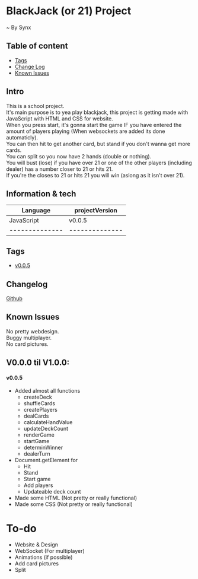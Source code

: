 ﻿# BlackJack (or 21) Project

~ By Synx

## Table of content
* [Tags](#Tags)
* [Change Log](#Changelog)
* [Known Issues](#Issues)

## Intro
This is a school project. \
It's main purpose is to yea play blackjack, this project is getting made with JavaScript with HTML and CSS for website. \
When you press start, it's gonna start the game IF you have entered the amount of players playing (When websockets are added its done automaticly). \
You can then hit to get another card, but stand if you don't wanna get more cards. \
You can split so you now have 2 hands (double or nothing). \
You will bust (lose) if you have over 21 or one of the other players (including dealer) has a number closer to 21 or hits 21. \
If you're the closes to 21 or hits 21 you will win (aslong as it isn't over 21).

## Information & tech

|    Language    | projectVersion | 
| -------------- | -------------- |
|   JavaScript   |     v0.0.5     |
| -------------- | -------------- |

## Tags
* [v0.0.5](https://github.com/SynxEU/JS-BlackJack/releases/tag/v0.0.5)

## Changelog
[Github](https://github.com/SynxEU/JS-BlackJack/commits/main/)

## Known Issues
No pretty webdesign. \
Buggy multiplayer. \
No card pictures.


## V0.0.0 til V1.0.0:

#### v0.0.5
* Added almost all functions
  *  createDeck
  *  shuffleCards
  *  createPlayers
  *  dealCards
  *  calculateHandValue
  *  updateDeckCount
  *  renderGame
  *  startGame
  *  determinWinner
  *  dealerTurn
* Document.getElement for
  * Hit
  * Stand
  * Start game
  * Add players
  * Updateable deck count
* Made some HTML (Not pretty or really functional)
* Made some CSS (Not pretty or really functional)

# To-do

* Website & Design
* WebSocket (For multiplayer)
* Animations (if possible)
* Add card pictures
* Split
